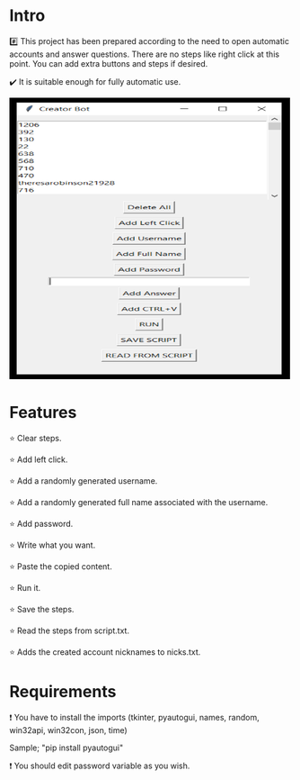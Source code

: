 # Intro
:hash: This project has been prepared according to the need to open automatic accounts and answer questions. There are no steps like right click at this point. You can add extra buttons and steps if desired.

:heavy_check_mark: It is suitable enough for fully automatic use.

<img src="https://github.com/farukulutas/Exercises/blob/main/Python%20Bot%20Advanced%20Clicker(GUI)/example.PNG" width="500" height="500" />

# Features
:star: Clear steps.

:star: Add left click.

:star: Add a randomly generated username.

:star: Add a randomly generated full name associated with the username.

:star: Add password.

:star: Write what you want.

:star: Paste the copied content.

:star: Run it.

:star: Save the steps.

:star: Read the steps from script.txt.

:star: Adds the created account nicknames to nicks.txt. 

# Requirements

:exclamation: You have to install the imports (tkinter, pyautogui, names, random, win32api, win32con, json, time)

Sample; "pip install pyautogui"

:exclamation: You should edit password variable as you wish.
